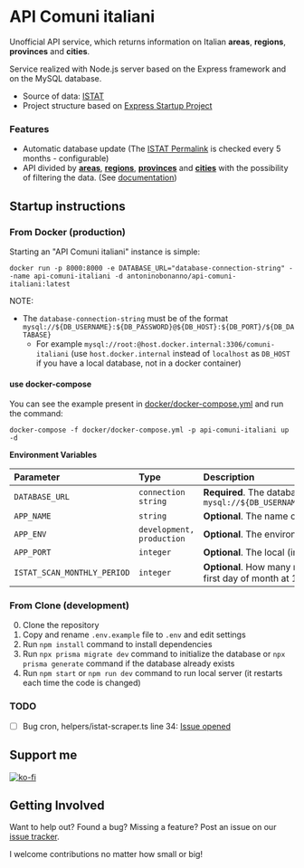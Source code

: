 # API Comuni italiani

Unofficial API service, which returns information on Italian **areas**, **regions**, **provinces** and **cities**.

Service realized with Node.js server based on the Express framework and on the MySQL database.

- Source of data: [ISTAT](https://www.istat.it/it/archivio/6789)
- Project structure based
  on [Express Startup Project](https://github.com/AntoninoBonanno/express-startup-project#express-startup-project)

### Features

- Automatic database update (The [ISTAT Permalink](https://www.istat.it/storage/codici-unita-amministrative/Elenco-comuni-italiani.xls) is checked
  every 5 months - configurable)
- API divided by [**areas**](/docs/api.md#areas), [**regions**](/docs/api.md#regions), [**provinces**](/docs/api.md#provinces) and [**cities**](/docs/api.md#cities) with the possibility of filtering the data. (See [documentation](/docs/api.md))

## Startup instructions 

### From Docker (production)

Starting an "API Comuni italiani" instance is simple:

```
docker run -p 8000:8000 -e DATABASE_URL="database-connection-string" --name api-comuni-italiani -d antoninobonanno/api-comuni-italiani:latest
```

NOTE:
- The `database-connection-string` must be of the format `mysql://${DB_USERNAME}:${DB_PASSWORD}@${DB_HOST}:${DB_PORT}/${DB_DATABASE}`
  - For example `mysql://root:@host.docker.internal:3306/comuni-italiani` (use `host.docker.internal` instead of `localhost` as `DB_HOST` if you have a local database, not in a docker container)

#### use docker-compose

You can see the example present in [docker/docker-compose.yml](docker/docker-compose.yml) and run the command:

```
docker-compose -f docker/docker-compose.yml -p api-comuni-italiani up -d
```

**Environment Variables**

| Parameter | Type | Description |
| :--- | :--- | :--- |
| `DATABASE_URL` | `connection string` | **Required**. The database connection string: `mysql://${DB_USERNAME}:${DB_PASSWORD}@${DB_HOST}:${DB_PORT}/${DB_DATABASE}` |
| `APP_NAME` | `string` | **Optional**. The name of app: default `API Comuni Italiani` |
| `APP_ENV` | `development, production` | **Optional**. The environment mode: default `production` |
| `APP_PORT` | `integer` | **Optional**. The local (internal) port where the server is exposed: default `8000` |
| `ISTAT_SCAN_MONTHLY_PERIOD` | `integer` | **Optional**. How many months you want to scan on the ISTAT site, started every first day of month at 10:00: default `5` |

### From Clone (development)

0. Clone the repository
1. Copy and rename `.env.example` file to `.env` and edit settings
2. Run `npm install` command to install dependencies
3. Run `npx prisma migrate dev` command to initialize the database or `npx prisma generate` command if the database
   already exists
4. Run `npm start` or `npm run dev` command to run local server (it restarts each time the code is changed)

### TODO

- [ ] Bug cron, helpers/istat-scraper.ts line 34: [Issue opened](https://github.com/kelektiv/node-cron/issues/587)

## Support me

[![ko-fi](https://ko-fi.com/img/githubbutton_sm.svg)](https://ko-fi.com/C0C46QJ0M)

## Getting Involved

Want to help out? Found a bug? Missing a feature? Post an issue on
our [issue tracker](https://github.com/AntoninoBonanno/api-comuni-italiani/issues).

I welcome contributions no matter how small or big!
